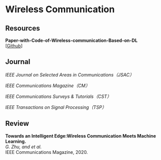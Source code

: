 # Wireless Communication

## Resources

**Paper-with-Code-of-Wireless-communication-Based-on-DL**<br>
[[Github](https://github.com/IIT-Lab/Paper-with-Code-of-Wireless-communication-Based-on-DL)]

## Journal

*IEEE Journal on Selected Areas in Communications（JSAC）*<br>

*IEEE Communications Magazine（CM）*<br>

*IEEE Communications Surveys & Tutorials（CST）*<br>

*IEEE Transactions on Signal Processing（TSP）*<br>

## Review

**Towards an Intelligent Edge:Wireless Communication Meets Machine Learning.**<br>
*G. Zhu, and et al.*<br>
IEEE Communications Magazine, 2020.